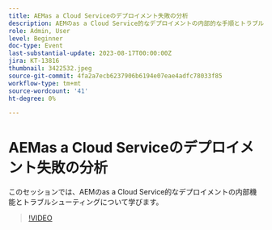 ```yaml
---
title: AEMas a Cloud Serviceのデプロイメント失敗の分析
description: AEMのas a Cloud Service的なデプロイメントの内部的な手順とトラブルシューティングを説明します。
role: Admin, User
level: Beginner
doc-type: Event
last-substantial-update: 2023-08-17T00:00:00Z
jira: KT-13816
thumbnail: 3422532.jpeg
source-git-commit: 4fa2a7ecb6237906b6194e07eae4adfc78033f85
workflow-type: tm+mt
source-wordcount: '41'
ht-degree: 0%

---
```


# AEMas a Cloud Serviceのデプロイメント失敗の分析

このセッションでは、AEMのas a Cloud Service的なデプロイメントの内部機能とトラブルシューティングについて学びます。

>[!VIDEO](https://video.tv.adobe.com/v/3422532/?learn=on)
